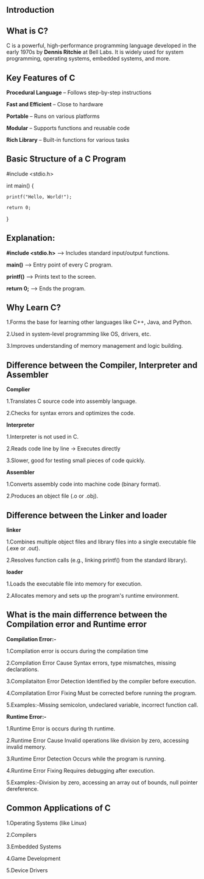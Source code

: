 ## Introduction

## What is C?
C is a powerful, high-performance programming language developed in the early 1970s by **Dennis Ritchie** at Bell Labs. 
It is widely used for system programming, operating systems, embedded systems, and more.

## Key Features of C

**Procedural Language** – Follows step-by-step instructions

**Fast and Efficient** – Close to hardware

**Portable** – Runs on various platforms

**Modular** – Supports functions and reusable code

**Rich Library** – Built-in functions for various tasks

## Basic Structure of a C Program
#include <stdio.h>

int main() {

    printf("Hello, World!");
    
    return 0;

}

## Explanation:

**#include <stdio.h>** --> Includes standard input/output functions.

**main()** --> Entry point of every C program.

**printf()** --> Prints text to the screen.

**return 0;** --> Ends the program.

## Why Learn C?

1.Forms the base for learning other languages like C++, Java, and Python.

2.Used in system-level programming like OS, drivers, etc.

3.Improves understanding of memory management and logic building.

## Difference between the Compiler, Interpreter and Assembler

**Complier**

1.Translates C source code into assembly language.

2.Checks for syntax errors and optimizes the code.

**Interpreter**

1.Interpreter is not used in C.

2.Reads code line by line → Executes directly

3.Slower, good for testing small pieces of code quickly.

**Assembler** 

1.Converts assembly code into machine code (binary format).

2.Produces an object file (.o or .obj).

## Difference between the Linker and loader

**linker**

1.Combines multiple object files and library files into a single executable file (.exe or .out).

2.Resolves function calls (e.g., linking printf() from the standard library).

**loader** 

1.Loads the executable file into memory for execution.

2.Allocates memory and sets up the program's runtime environment.

## What is the main differrence between the Compilation error and Runtime error

**Compilation Error:-**

1.Compilation error is occurs during the compilation time

2.Compilation Error Cause	Syntax errors, type mismatches, missing declarations.

3.Compilataiton Error Detection	Identified by the compiler before execution.

4.Compilatation Error Fixing	Must be corrected before running the program.

5.Examples:-Missing semicolon, undeclared variable, incorrect function call.

**Runtime Error:-**

1.Runtime Error is occurs during th runtime.

2.Runtime Error Cause Invalid operations like division by zero, accessing invalid memory.

3.Runtime Error Detection Occurs while the program is running.

4.Runtime Error Fixing Requires debugging after execution.

5.Examples:-Division by zero, accessing an array out of bounds, null pointer dereference.

## Common Applications of C

1.Operating Systems (like Linux)

2.Compilers

3.Embedded Systems

4.Game Development

5.Device Drivers


